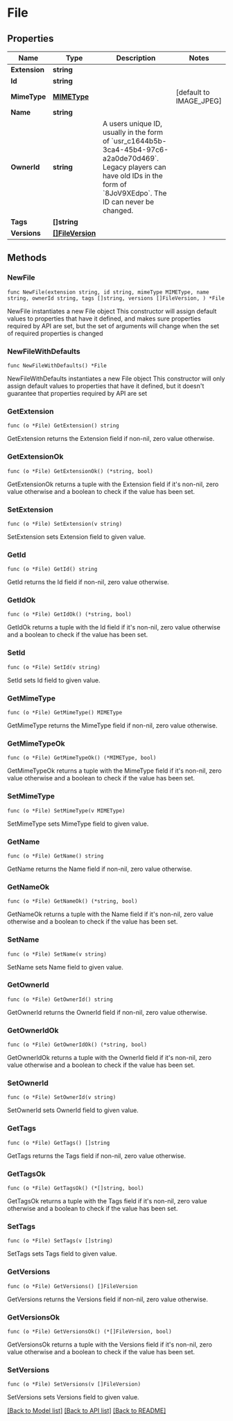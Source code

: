 # File

## Properties

Name | Type | Description | Notes
------------ | ------------- | ------------- | -------------
**Extension** | **string** |  | 
**Id** | **string** |  | 
**MimeType** | [**MIMEType**](MIMEType.md) |  | [default to IMAGE_JPEG]
**Name** | **string** |  | 
**OwnerId** | **string** | A users unique ID, usually in the form of &#x60;usr_c1644b5b-3ca4-45b4-97c6-a2a0de70d469&#x60;. Legacy players can have old IDs in the form of &#x60;8JoV9XEdpo&#x60;. The ID can never be changed. | 
**Tags** | **[]string** |   | 
**Versions** | [**[]FileVersion**](FileVersion.md) |   | 

## Methods

### NewFile

`func NewFile(extension string, id string, mimeType MIMEType, name string, ownerId string, tags []string, versions []FileVersion, ) *File`

NewFile instantiates a new File object
This constructor will assign default values to properties that have it defined,
and makes sure properties required by API are set, but the set of arguments
will change when the set of required properties is changed

### NewFileWithDefaults

`func NewFileWithDefaults() *File`

NewFileWithDefaults instantiates a new File object
This constructor will only assign default values to properties that have it defined,
but it doesn't guarantee that properties required by API are set

### GetExtension

`func (o *File) GetExtension() string`

GetExtension returns the Extension field if non-nil, zero value otherwise.

### GetExtensionOk

`func (o *File) GetExtensionOk() (*string, bool)`

GetExtensionOk returns a tuple with the Extension field if it's non-nil, zero value otherwise
and a boolean to check if the value has been set.

### SetExtension

`func (o *File) SetExtension(v string)`

SetExtension sets Extension field to given value.


### GetId

`func (o *File) GetId() string`

GetId returns the Id field if non-nil, zero value otherwise.

### GetIdOk

`func (o *File) GetIdOk() (*string, bool)`

GetIdOk returns a tuple with the Id field if it's non-nil, zero value otherwise
and a boolean to check if the value has been set.

### SetId

`func (o *File) SetId(v string)`

SetId sets Id field to given value.


### GetMimeType

`func (o *File) GetMimeType() MIMEType`

GetMimeType returns the MimeType field if non-nil, zero value otherwise.

### GetMimeTypeOk

`func (o *File) GetMimeTypeOk() (*MIMEType, bool)`

GetMimeTypeOk returns a tuple with the MimeType field if it's non-nil, zero value otherwise
and a boolean to check if the value has been set.

### SetMimeType

`func (o *File) SetMimeType(v MIMEType)`

SetMimeType sets MimeType field to given value.


### GetName

`func (o *File) GetName() string`

GetName returns the Name field if non-nil, zero value otherwise.

### GetNameOk

`func (o *File) GetNameOk() (*string, bool)`

GetNameOk returns a tuple with the Name field if it's non-nil, zero value otherwise
and a boolean to check if the value has been set.

### SetName

`func (o *File) SetName(v string)`

SetName sets Name field to given value.


### GetOwnerId

`func (o *File) GetOwnerId() string`

GetOwnerId returns the OwnerId field if non-nil, zero value otherwise.

### GetOwnerIdOk

`func (o *File) GetOwnerIdOk() (*string, bool)`

GetOwnerIdOk returns a tuple with the OwnerId field if it's non-nil, zero value otherwise
and a boolean to check if the value has been set.

### SetOwnerId

`func (o *File) SetOwnerId(v string)`

SetOwnerId sets OwnerId field to given value.


### GetTags

`func (o *File) GetTags() []string`

GetTags returns the Tags field if non-nil, zero value otherwise.

### GetTagsOk

`func (o *File) GetTagsOk() (*[]string, bool)`

GetTagsOk returns a tuple with the Tags field if it's non-nil, zero value otherwise
and a boolean to check if the value has been set.

### SetTags

`func (o *File) SetTags(v []string)`

SetTags sets Tags field to given value.


### GetVersions

`func (o *File) GetVersions() []FileVersion`

GetVersions returns the Versions field if non-nil, zero value otherwise.

### GetVersionsOk

`func (o *File) GetVersionsOk() (*[]FileVersion, bool)`

GetVersionsOk returns a tuple with the Versions field if it's non-nil, zero value otherwise
and a boolean to check if the value has been set.

### SetVersions

`func (o *File) SetVersions(v []FileVersion)`

SetVersions sets Versions field to given value.



[[Back to Model list]](../README.md#documentation-for-models) [[Back to API list]](../README.md#documentation-for-api-endpoints) [[Back to README]](../README.md)


